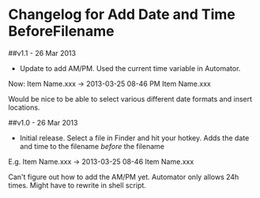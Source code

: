 # Changelog for Add Date and Time BeforeFilename  #

##v1.1 - 26 Mar 2013
* Update to add AM/PM. Used the current time variable in Automator. 

Now: 
Item Name.xxx -> 2013-03-25 08-46 PM Item Name.xxx

Would be nice to be able to select various different date formats and insert locations.

##v1.0 - 26 Mar 2013
* Initial release. Select a file in Finder and hit your hotkey. Adds the date and time to the filename *before* the filename

E.g.  Item Name.xxx -> 2013-03-25 08-46 Item Name.xxx

Can't figure out how to add the AM/PM yet. Automator only allows 24h times. Might have to rewrite in shell script.
